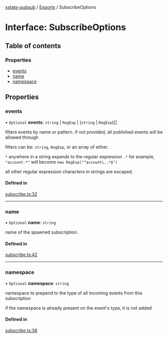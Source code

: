 [xstate-pubsub](../README.md) / [Exports](../modules.md) / SubscribeOptions

# Interface: SubscribeOptions

## Table of contents

### Properties

- [events](SubscribeOptions.md#events)
- [name](SubscribeOptions.md#name)
- [namespace](SubscribeOptions.md#namespace)

## Properties

### events

• `Optional` **events**: `string` \| `RegExp` \| (`string` \| `RegExp`)[]

filters events by name or pattern. if not provided, all published
events will be allowed through

filters can be: `string`, `RegExp`, or an array of either.

`*` anywhere in a string expands to the regular expression `.*`
for example, `"account.*"` will become `new RegExp("^account\..*$")`

all other regular expression characters in strings are escaped.

#### Defined in

[subscribe.ts:32](https://github.com/chanced/xstate-pubsub/blob/a9ee086/src/subscribe.ts#L32)

___

### name

• `Optional` **name**: `string`

name of the spawned subscription.

#### Defined in

[subscribe.ts:42](https://github.com/chanced/xstate-pubsub/blob/a9ee086/src/subscribe.ts#L42)

___

### namespace

• `Optional` **namespace**: `string`

namespace to prepend to the type of all incoming events from this subscription

if the namespace is already present on the event's type, it is not added

#### Defined in

[subscribe.ts:38](https://github.com/chanced/xstate-pubsub/blob/a9ee086/src/subscribe.ts#L38)
